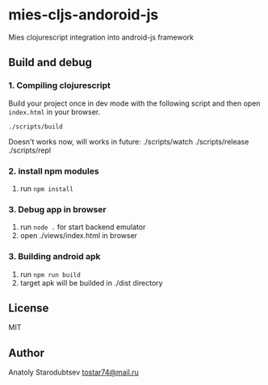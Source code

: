 # mies-cljs-andoroid-js
Mies clojurescript integration into android-js framework

## Build and debug
### 1. Compiling clojurescript
Build your project once in dev mode with the following script and then open `index.html` in your browser.

    ./scripts/build

Doesn't works now, will works in future:
    ./scripts/watch
    ./scripts/release
    ./scripts/repl

### 2. install npm modules
1. run `npm install`

### 3. Debug app in browser
1. run `node .` for start backend emulator
2. open ./views/index.html in browser

### 3. Building android apk
1. run `npm run build`
2. target apk will be builded in ./dist directory

## License
MIT

## Author
Anatoly Starodubtsev
tostar74@mail.ru
